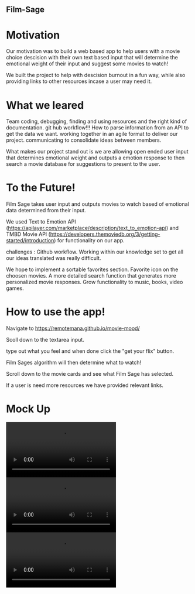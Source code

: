 ## Film-Sage

# Motivation 
 
 Our motivation was to build a web based app to help users with a movie choice descision with their own text based input that will determine the emotional weight of their input and suggest some movies to watch! 

 We built the project to help with descision burnout in a fun way, while also providing links to other resources incase a user may need it. 
 
 # What we leared 
 
 Team coding, debugging, finding and using resources and the right kind of documentation. git hub workflow!!! How to parse information from an API to get the data we want. working together in an agile format to deliver our project. communicating to consolidate ideas between members. 

 What makes our project stand out is we are allowing open ended user input that determines emotional weight and outputs a emotion response to then search a movie database for suggestions to present to the user. 


# To the Future! 

Film Sage takes user input and outputs movies to watch based of emotional data determined from their input. 

We used Text to Emotion API (https://apilayer.com/marketplace/description/text_to_emotion-api) and TMBD Movie API (https://developers.themoviedb.org/3/getting-started/introduction) for functionality on our app. 

challenges : Github workflow. Working within our knowledge set to get all our ideas translated was really difficult. 

We hope to implement a sortable favorites section. Favorite icon on the choosen movies. A more detailed search function that generates more personalized movie responses. Grow functionality to music, books, video games. 

# How to use the app!

Navigate to https://remotemana.github.io/movie-mood/

Scoll down to the textarea input. 

type out what you feel and when done click the "get your flix" button. 

Film Sages algorithm will then determine what to watch! 

Scroll down to the movie cards and see what Film Sage has selected. 

If a user is need more resources we have provided relevant links. 


# Mock Up

![mockup](assets/img/Film-sage.mp4)
![mockup](assets/img/Film-sage2.mp4)
![mockup](assets/img/Film-sage3.mp4)